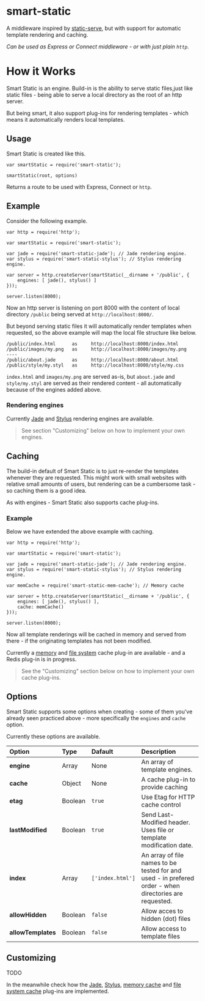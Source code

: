 
smart-static
============

A middleware inspired by [static-serve](https://github.com/expressjs/serve-static), but with support for automatic template rendering and caching.

*Can be used as Express or Connect middleware - or with just plain `http`*.

# How it Works

Smart Static is an engine. Build-in is the ability to serve static files,just like static files - being able to serve a local directory as the root of an http server.

But being smart, it also support plug-ins for rendering templates - which means it automatically renders local templates.

## Usage

Smart Static is created like this.

    var smartStatic = require('smart-static');
    
    smartStatic(root, options)

Returns a route to be used with Express, Connect or `http`.

## Example

Consider the following example.

    var http = require('http');
    
    var smartStatic = require('smart-static');
        
    var jade = require('smart-static-jade'); // Jade rendering engine.
    var stylus = require('smart-static-stylus'); // Stylus rendering engine.
	
	var server = http.createServer(smartStatic(__dirname + '/public', {
		engines: [ jade(), stylus() ]
	}));
	
	server.listen(8000);

Now an http server is listening on port 8000 with the content of local directory `/public` being served at `http://localhost:8000/`.

But beyond serving static files it will automatically render templates when requested, so the above example will map the local file structure like below.

    /public/index.html      as     http://localhost:8000/index.html
    /public/images/my.png   as     http://localhost:8000/images/my.png
    ----
    /public/about.jade      as     http://localhost:8000/about.html
    /public/style/my.styl   as     http://localhost:8000/style/my.css

`index.html` and `images/my.png` are served as-is, but `about.jade` and `style/my.styl` are served as their rendered content - all automatically because of the engines added above.

### Rendering engines

Currently [Jade](https://github.com/trenskow/smart-static-jade) and [Stylus](https://github.com/trenskow/smart-static-stylus) rendering engines are available.

> See section "Customizing" below on how to implement your own engines.

## Caching

The build-in default of Smart Static is to just re-render the templates whenever they are requested. This might work with small websites with relative small amounts of users, but rendering can be a cumbersome task - so caching them is a good idea.

As with engines - Smart Static also supports cache plug-ins.

### Example

Below we have extended the above example with caching.

    var http = require('http');
    
    var smartStatic = require('smart-static');
    
    var jade = require('smart-static-jade'); // Jade rendering engine.
    var stylus = require('smart-static-stylus'); // Stylus rendering engine.
    
    var memCache = require('smart-static-mem-cache'); // Memory cache
	
	var server = http.createServer(smartStatic(__dirname + '/public', {
		engines: [ jade(), stylus() ],
		cache: memCache()
	}));
	
	server.listen(8000);

Now all template renderings will be cached in memory and served from there - if the originating templates has not been modified.

Currently a [memory](https://github.com/trenskow/smart-static-mem-cache) and [file system](https://github.com/trenskow/smart-static-fs-cache) cache plug-in are available - and a Redis plug-in is in progress.

> See the "Customizing" section below on how to implement your own cache plug-ins.

## Options

Smart Static supports some options when creating - some of them you've already seen practiced above - more specifically the `engines` and `cache` option.

Currently these options are available.

| Option             | Type      | Dafault          | Description |
|:-------------------|:----------|:-----------------|:------------|
| **engine**         | Array   | None             | An array of template engines. |
| **cache**          | Object  | None             | A cache plug-in to provide caching |
| **etag**           | Boolean | `true`           | Use Etag for HTTP cache control |
| **lastModified**   | Boolean | `true`           | Send Last-Modified header. Uses file or template modification date. |
| **index**          | Array   | `['index.html']` | An array of file names to be tested for and used - in prefered order - when directories are requested. |
| **allowHidden**    | Boolean | `false`          | Allow acces to hidden (dot) files |
| **allowTemplates** | Boolean | `false`          | Allow access to template files |

## Customizing

TODO

In the meanwhile check how the [Jade](https://github.com/trenskow/smart-static-jade), [Stylus](https://github.com/trenskow/smart-static-stylus), [memory cache](https://github.com/trenskow/smart-static-mem-cache) and [file system cache](https://github.com/trenskow/smart-static-fs-cache) plug-ins are implemented.